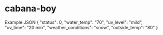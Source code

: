 # cabana-boy
Example JSON
{
    "status": 0,
    "water_temp": "70",
    "uv_level": "mild",
    "uv_time": "20 min",
    "weather_conditions": "snow",
    "outside_temp": "80"
}